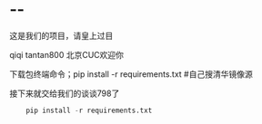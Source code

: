 # --
这是我们的项目，请皇上过目

qiqi tantan800 北京CUC欢迎你

下载包终端命令；pip install -r requirements.txt  #自己搜清华镜像源

接下来就交给我们的谈谈798了

```python
    pip install -r requirements.txt

